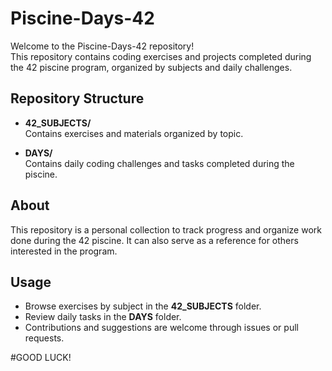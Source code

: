 # Piscine-Days-42

Welcome to the Piscine-Days-42 repository!   
This repository contains coding exercises and projects completed during the 42 piscine program, organized by subjects and daily challenges.

## Repository Structure

- **42_SUBJECTS/**  
  Contains exercises and materials organized by topic.

- **DAYS/**  
  Contains daily coding challenges and tasks completed during the piscine.

## About

This repository is a personal collection to track progress and organize work done during the 42 piscine. It can also serve as a reference for others interested in the program.

## Usage

- Browse exercises by subject in the **42_SUBJECTS** folder.  
- Review daily tasks in the **DAYS** folder.  
- Contributions and suggestions are welcome through issues or pull requests.

#GOOD LUCK!








